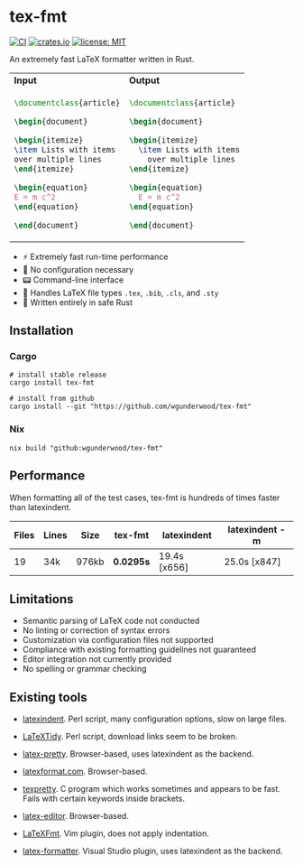 # tex-fmt

[![CI](
https://github.com/wgunderwood/tex-fmt/actions/workflows/flake.yml/badge.svg)](
https://github.com/wgunderwood/tex-fmt/actions/workflows/flake.yml)
[![crates.io](
https://img.shields.io/crates/v/tex-fmt?logo=rust)](
https://crates.io/crates/tex-fmt)
[![license: MIT](
https://shields.io/badge/license-MIT-blue.svg)](
https://mit-license.org/)

An extremely fast LaTeX formatter written in Rust.

<table width="100%">
<tr>
<td>
<b>Input</b>
</td>
<td>
<b>Output</b>
</td>
</tr>
<tr>
<td>

``` tex
\documentclass{article}

\begin{document}

\begin{itemize}
\item Lists with items
over multiple lines
\end{itemize}

\begin{equation}
E = m c^2
\end{equation}

\end{document}
```
</td>
<td>

``` tex
\documentclass{article}

\begin{document}

\begin{itemize}
  \item Lists with items
    over multiple lines
\end{itemize}

\begin{equation}
  E = m c^2
\end{equation}

\end{document}
```
</td>
</tr>
</table>

- ⚡ Extremely fast run-time performance
- 🔧 No configuration necessary
- 📟 Command-line interface
- 📜 Handles LaTeX file types `.tex`, `.bib`, `.cls`, and `.sty`
- 🦀 Written entirely in safe Rust

## Installation

### Cargo

``` shell
# install stable release
cargo install tex-fmt

# install from github
cargo install --git "https://github.com/wgunderwood/tex-fmt"
```

### Nix

``` shell
nix build "github:wgunderwood/tex-fmt"
```

## Performance

When formatting all of the test cases,
tex-fmt is hundreds of times faster than latexindent.

| **Files** | **Lines** | **Size** | **tex-fmt** | **latexindent** | **latexindent -m** |
| --- | --- | --- | --- | --- | --- |
| 19 | 34k | 976kb | **0.0295s** | 19.4s [x656] | 25.0s [x847] |

## Limitations

- Semantic parsing of LaTeX code not conducted
- No linting or correction of syntax errors
- Customization via configuration files not supported
- Compliance with existing formatting guidelines not guaranteed
- Editor integration not currently provided
- No spelling or grammar checking

## Existing tools

- [latexindent](https://github.com/cmhughes/latexindent.pl).
Perl script, many configuration options, slow on large files.

- [LaTeXTidy](http://bfc.sfsu.edu/cgi-bin/hsu.pl?LaTeX_Tidy).
Perl script, download links seem to be broken.

- [latex-pretty](https://c.albert-thompson.com/latex-pretty/).
Browser-based, uses latexindent as the backend.

- [latexformat.com](https://latexformat.com/).
Browser-based.

- [texpretty](http://ftp.math.utah.edu/pub/texpretty/).
C program which works sometimes and appears to be fast.
Fails with certain keywords inside brackets.

- [latex-editor](https://latex-editor.pages.dev/formatter/).
Browser-based.

- [LaTeXFmt](https://github.com/engeljh/vim-latexfmt).
Vim plugin, does not apply indentation.

- [latex-formatter](https://github.com/nfode/latex-formatter).
Visual Studio plugin, uses latexindent as the backend.
